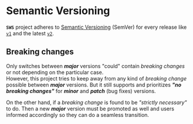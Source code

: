 # Semantic Versioning

**`SWS`** project adheres to [Semantic Versioning](https://semver.org/) (SemVer) for every release like [`v1`](https://github.com/static-web-server/static-web-server/blob/1.x/CHANGELOG.md) and the latest [`v2`](https://github.com/static-web-server/static-web-server/blob/master/CHANGELOG.md).

## Breaking changes

Only switches between ***major*** versions "could" contain *breaking changes* or not depending on the particular case.<br>
However, this project tries to keep away from any kind of _breaking change_ possible between ***major*** versions. But it still supports and prioritizes ***"no breaking changes"*** for ***minor*** and ***patch*** (bug fixes) versions.

On the other hand, if a *breaking change* is found to be *"strictly necessary"* to do. Then a new ***major*** version must be promoted as well and users informed accordingly so they can do a seamless transition.
